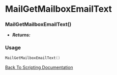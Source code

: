 # MailGetMailboxEmailText

### MailGetMailboxEmailText()
- ***Returns:*** 

### Usage

```Lua
MailGetMailboxEmailText()
```


[Back To Scripting Documentation](../README.md)
